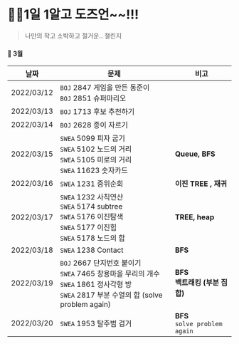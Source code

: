 # 🙋‍♀️1일 1알고 도즈언~~!!!  

> 나만의 작고 소박하고 절거운.. 챌린지 

#### :calendar: 3월

| 날짜       | 문제                                                         | 비고                               |
| ---------- | ------------------------------------------------------------ | ---------------------------------- |
| 2022/03/12 | `BOJ` 2847 게임을 만든 동준이<br />`BOJ` 2851 슈퍼마리오     |                                    |
| 2022/03/13 | `BOJ` 1713 후보 추천하기                                     |                                    |
| 2022/03/14 | `BOJ` 2628 종이 자르기                                       |                                    |
| 2022/03/15 | `SWEA` 5099 피자 굽기<br />`SWEA` 5102 노드의 거리<br />`SWEA` 5105 미로의 거리<br />`SWEA` 11623 숫자카드 | **Queue, BFS**                     |
| 2022/03/16 | `SWEA` 1231 중위순회                                         | **이진 TREE , 재귀**               |
| 2022/03/17 | `SWEA` 1232 사칙연산<br />`SWEA` 5174 subtree<br />`SWEA` 5176 이진탐색<br />`SWEA` 5177 이진힙<br />`SWEA` 5178 노드의 합 | **TREE, heap**                     |
| 2022/03/18 | `SWEA` 1238 Contact                                          | **BFS**                            |
| 2022/03/19 | `BOJ` 2667 단지번호 붙이기<br />`SWEA` 7465 창용마을 무리의 개수<br />`SWEA` 1861 정사각형 방<br />`SWEA` 2817 부분 수열의 합 (solve problem again) | **BFS<br />백트래킹 (부분 집합)**  |
| 2022/03/20 | `SWEA` 1953 탈주범 검거                                      | **BFS<br />**`solve problem again` |

<br>